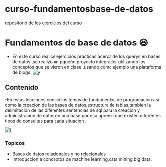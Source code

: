 # curso-fundamentosbase-de-datos
repositorio de los ejercicios del curso
# Fundamentos de base de datos 😆

- En este curso realice ejercicios practicas acerca de los querys en bases de datos ,se realizo un pqueño proyecto integrador utilizando los conceptos que se vieron en clase ,usando como ejemplo una plataforma de blogs.
![y](https://cambiodigital-ol.com/wp-content/uploads/2020/02/sql_portada_opt.png "y")

## Contenido
-En estas lecciones conoci los temas de fundamentos de programacion asi como la creacion de las bases de datos,estructura de tablas,tambien la delimitacion de las diferentes sentencias de sql para la creacion y administracion de datos en una base por eso aprendi que existen diferentes tipos de consultas para cada situacion .

![i](http://usuarioperu.com/wp-content/uploads/2017/11/sql.png "i")

### Topicos

- Bases de datos relacionales y no relacionales
- Introduccion a conceptos de machine learning,data mining,big data.




